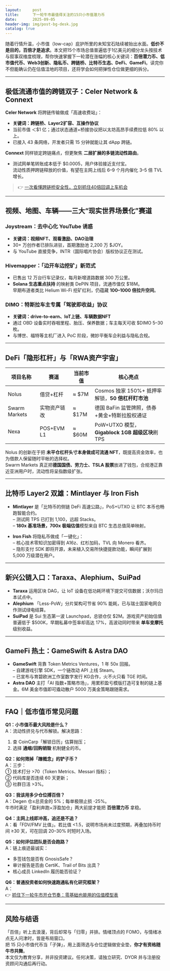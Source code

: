 ```yaml
---
layout:     post
title:      下一轮牛市最值得关注的15只小市值潜力币
date:       2025-09-05
header-img: img/post-bg-desk.jpg
catalog: true
---
```


随着行情升温，小市值（low-cap）庇护所里的未知宝石陆续被抬出水面。**低价不是目的，百倍才是追求**。本文把15个市场总值普遍低于1亿美元的细分龙头按技术与叙事双维度梳理，帮你快速掌握下一轮潜在涨幅的核心关键词：**百倍潜力币、低市值代币、Web3创新、隐私币、跨链桥、比特币生态、DeFi、GameFi**。读完你不但能确认仍在估值洼地的项目，还将学会如何把弹性仓位做更细的拆分。

---

## 极低流通市值的跨链双子：Celer Network & Connext

**Celer Network** 将跨链传输做成「高速收费站」：  
- **关键词：跨链桥、Layer2扩容、互操作协议**  
- 当前市值 ＜$1 亿；通过状态通道+桥接协议把以太坊高昂手续费拉低 80% 以上。  
- 已接入 43 条网络，开发者只需 15 分钟就能让其 dApp 跨链。

**Connext** 同样锁定跨链痛点，但更聚焦 **二层扩展的多链流动性路由**。  
- 测试网单笔转账成本低于 $0.0005，用户体验接近支付宝。  
流动性质押跨链释放的价值，有望在主网上线后 6–9 个月内催化 3–5 倍 TVL 增长。

> 👉 [一次看懂跨链桥安全性，立刻抓住40倍回调上车机会](https://okxdog.com/)

---

## 视频、地图、车辆——三大“现实世界场景化”赛道

### Joystream：去中心化 YouTube 诱惑
- **关键词：视频NFT、观看激励、DAO治理**  
- 30+ 万创作者已排队进驻，首期激励池 2,200 万 $JOY。  
- 与 YouTube 直接竞争，INTR（国际唱片协会）版权协议正在测试。

### Hivemapper：「边开车边挖矿」新范式
- 已售出 12 万台行车记录仪，每月新增道路数据 300 万公里。  
- **Solana 生态重点扶持** 的映射类 DePIN 项目，流通市值仅 $18M。  
早期布道者类比 Helium Wi-Fi 挖矿红利，仍蕴藏 **100–1000 倍拉升空间**。

### DIMO：特斯拉车主专属「驾驶即收益」协议
- **关键词：drive-to-earn、IoT上链、车辆数据NFT**  
- 通过 OBD 设备实时吞咽里程、胎压、保养数据；车主每天可收 $DIMO 5–30 枚。  
- 与博世、福特等主机厂进入 PoC 阶段，微妙平衡车企利益与隐私合规。

---

## DeFi「隐形杠杆」与「RWA资产宇宙」

| 项目名称 | 赛道 | 当前市值 | 核心亮点 |
| --- | --- | --- | --- |
| Nolus | 借贷+杠杆 | ≈ $7M | Cosmos 独家 150%+ 抵押率解锁，**50 倍杠杆盯市池** |
| Swarm Markets | 实物资产链改 | ≈ $17M | 德国 BaFin 监管牌照，债券+黄金+特斯拉股权通证 |
| Nexa | POS+EVM L1 | ≈ $60M | PoW+UTXO 模型，**Gigablock 1GB 超级区块**刷 TPS |

Nolus 的创新在于把 **未平仓杠杆头寸本身做成可流通 NFT**，既提高资金效率，也为借款人保留随时平帐的选择权。  
Swarm Markets 真正把**德国国债、劳力士、TSLA 股票**放进了钱包，合规港正靠近亚洲用户时，流动性将呈指数级扩张。

---

## 比特币 Layer2 双雄：Mintlayer 与 Iron Fish

- **Mintlayer** 是「比特币的侧链 DeFi 高速公路」，PoS+UTXO 让 BTC 本币也畅跑智能合约。  
  – 测试网 TPS 已打到 1,100，远超 Stacks。  
  – **180x 基准场景，700x 极端估值**模型来自 BTC 生态总值简单映射。

- **Iron Fish** 将隐私币做成「一键化」：  
  – 核心技术零知识加密得到 A16z、红杉加码，TVL 向 Monero 看齐。  
  – 隐形支付 SDK 即将开源，未来植入交易所快捷提款功能，瞬间扩展到 5,000 万级潜在用户。

---

## 新兴公链入口：Taraxa、Alephium、SuiPad

- **Taraxa** 运用区块 DAG，让 IoT 设备在低功耗环境下提交可信数据；沃尔玛日本试点中。  
- **Alephium** 「Less-PoW」分片架构可节省 90% 能耗，已与瑞士国家电网合作测试绿电结算。  
- **SuiPad** 是 Sui 生态第一波 Launchpad，总锁仓仅 $2M。游戏资产初始估值普遍低于 $500K，早期私募中签率却高达 17%，高波动同时带来 **单车变摩托**级别收益。

---

## GameFi 热土：GameSwift & Astra DAO

- **GameSwift** 背靠 Token Metrics Ventures，1 年 50x 回报。  
  – 自建游戏引擎 SDK，一个链改动 API 上线 Steam。  
  – 已宣布与育碧欧洲工作室数字发行 KG合作，火不火只看 TGE 时间。  
- **Astra DAO** 主打「AI 指数+策略市场」，用累积盈亏模版打造可复制的链上基金。6M 美金市值即可撬动散户 5000 万美金策略跟随需求。

---

## FAQ｜低市值币常见问题

**Q1：小市值币最大风险是什么？**  
A：流动性挤兑与代币解锁。解决思路：  
1) 查 CoinCarp「解锁日历」估算抛压；  
2) 选择 **通缩/回购销毁** 机制健全的币。

**Q2：如何筛掉「蹭概念」的铲子币？**  
A：三步：  
① 技术打分 >70（Token Metrics、Messari 指标）；  
② 代码库是否连续 60 天更新；  
③ 社群日活 >3%。

**Q3：我该用多少仓位搏百倍？**  
A：Degen 仓≤总资金的 5%；每单极限止损 -25%。  
牛市时满足「盈利奔跑+浮盈加仓」两大前提才能把 **百倍潜力币** 拿稳。

**Q4：主网上线即冲高，追还是不追？**  
A：看「FDV/FMV 比值」。若比值 <1.5，说明市场尚未过度预期，再叠加持币时间 ≥30 天，可在回调 20–30% 时短时入场。

**Q5：如何评估团队是否会跑路？**  
A：链上痕迹最诚实：  
- 多签钱包是否有 GnosisSafe？  
- 审计报告是否由 CertiK、Trail of Bits 出具？  
- 核心成员 LinkedIn 履历能否验证？

**Q6：普通投资者如何快速跑通私有化研究框架？**  
A：  
👉 [抓住下一轮牛市开仓节奏：零基础也能用的估值模型表](https://okxdog.com/)

---

## 风险与结语

「百倍」听上去浪漫，背后却常与「归零」并排。情绪顶点的 FOMO，与情绪冰点无人问津时，皆是布局窗口。  
把 15 只小市值代币当「子弹」，用上面筛选与仓位逻辑做安全垫，**你才有资格随牛市共舞**。  
本文仅为教育分享，并非投资建议。任何决策，请独立研究、DYOR 并与注册投资顾问沟通后再行动。
